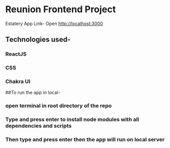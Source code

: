 # Reunion Frontend Project

Estatery App Link-
Open [http://localhost:3000](http://localhost:3000)

## Technologies used-
### ReactJS
### CSS
### Chakra UI

##To run the app in local-
### open terminal in root directory of the repo
### Type <npm install> and press enter to install node modules with all dependencies and scripts
### Then type <npm start> and press enter then the app will run on local server



